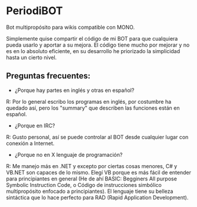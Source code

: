 # PeriodiBOT
Bot multipropósito para wikis compatible con MONO.

Simplemente quise compartir el código de mi BOT para que cualquiera pueda usarlo y aportar a su mejora.
El código tiene mucho por mejorar y no es en lo absoluto eficiente, en su desarrollo he priorizado la simplicidad hasta un cierto nivel.

## Preguntas frecuentes:
- ¿Porque hay partes en inglés y otras en español?

R: Por lo general escribo los programas en inglés, por costumbre ha quedado así, pero los "summary" que describen las funciones están en español.

- ¿Porque en IRC?

R: Gusto personal, así se puede controlar al BOT desde cualquier lugar con conexión a Internet.

- ¿Porque no en X lenguaje de programación?

R: Me manejo más en .NET y excepto por ciertas cosas menores, C# y VB.NET son capaces de lo mismo. Elegí VB porque es más fácil de entender para principiantes en general (He de ahí BASIC: Begginers All purpose Symbolic Instruction Code, o Código de instrucciones simbólico multipropósito enfocado a principiantes). El lenguaje tiene su belleza sintáctica que lo hace perfecto para RAD (Rapid Application Development).
